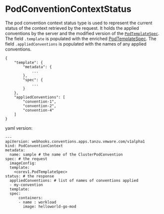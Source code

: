 # PodConventionContextStatus

The pod convention context status type is used to represent the current status of the context retrieved by the request.
It holds the applied conventions by the server and the modified version of the [`PodTemplateSpec`](https://kubernetes.io/docs/reference/kubernetes-api/workload-resources/pod-template-v1/#PodTemplateSpec). The field `.template` is populated with the enriched [PodTemplateSpec](https://kubernetes.io/docs/reference/kubernetes-api/workload-resources/pod-template-v1/#PodTemplateSpec). The field `.appliedConventions` is populated with the names of any applied conventions.

```
{
    "template": {
        "metadata": {
            ...
        },
        "spec": {
            ...
        }
    },
    "appliedConventions": [
        "convention-1",
        "convention-2",
        "convention-4"
    ]
}
```
yaml version:
```
---
apiVersion: webhooks.conventions.apps.tanzu.vmware.com/v1alpha1
kind: PodConventionContext
metadata:
  name: sample # the name of the ClusterPodConvention
spec: # the request
  imageConfig:
  template:
    <corev1.PodTemplateSpec>
status: # the response
  appliedConventions: # list of names of conventions applied
  - my-convention
  template:
  spec:
      containers:
      - name : workload
        image: helloworld-go-mod
```